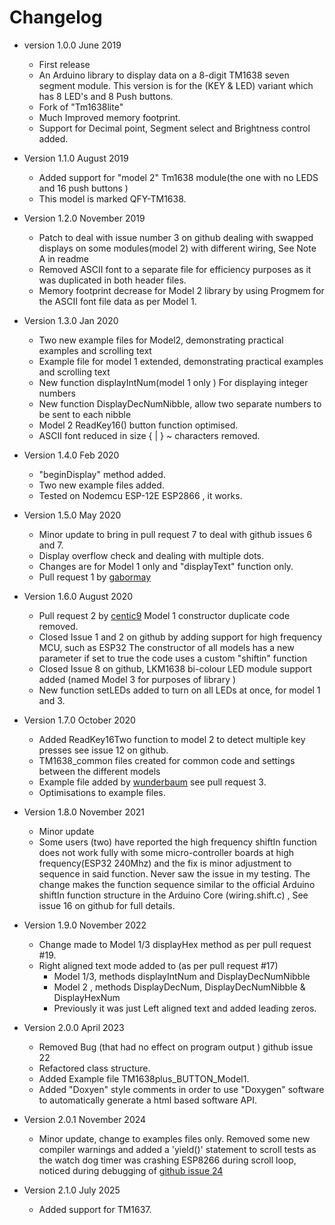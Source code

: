 # Changelog

* version 1.0.0 June 2019
	* First release 
	* An Arduino library to display data on a 8-digit TM1638 seven segment module. This version is for the (KEY & LED) variant which has 8 LED's and 8 Push buttons.
	* Fork of "Tm1638lite" 
	* Much Improved memory footprint.
	* Support for Decimal point, Segment select and Brightness control added.

* Version 1.1.0 August 2019
	* Added support for "model 2" Tm1638 module(the one with no LEDS and 16 push buttons )
	* This model is marked QFY-TM1638.

* Version 1.2.0 November 2019
	* Patch to deal with issue number 3 on github dealing 
	with swapped displays on some modules(model 2) with different wiring, See Note A in readme
	* Removed ASCII font to a separate file for efficiency purposes as it was duplicated in both header files.
	* Memory footprint decrease for Model 2 library by using Progmem for the ASCII font file data as per Model 1. 

* Version 1.3.0 Jan 2020
	* Two new example files for Model2, demonstrating practical examples and scrolling text
	* Example file for model 1 extended, demonstrating practical examples and scrolling text
	* New function displayIntNum(model 1 only ) For displaying integer numbers
	* New function  DisplayDecNumNibble,  allow two separate numbers to be sent to each nibble
	* Model 2 ReadKey16() button function optimised.
	* ASCII font reduced in size  { | } ~ characters removed. 
 
* Version 1.4.0 Feb 2020
	* "beginDisplay" method added.
	* Two new example files added.
	* Tested on Nodemcu ESP-12E ESP2866 , it works.
	
* Version 1.5.0 May 2020
	* Minor update to bring in pull request 7 to deal with github issues 6 and 7.
	* Display overflow check and dealing with multiple dots. 
	* Changes are for Model 1 only and "displayText" function only.
	* Pull request 1 by [gabormay](https://github.com/gabormay) 

* Version  1.6.0 August 2020
	* Pull request  2 by [centic9](https://github.com/centic9) Model 1 constructor duplicate code removed.
	* Closed  Issue 1 and 2 on github by adding support for high frequency MCU, such as ESP32
	The constructor of all models has a new parameter if set to true the code uses a custom  "shiftin" function
	* Closed Issue 8 on github, LKM1638 bi-colour LED module support added (named Model 3 for purposes of library )
	* New function setLEDs added to turn on all LEDs at once, for model 1 and 3.
	
* Version 1.7.0 October 2020
	* Added ReadKey16Two function to model  2  to detect multiple key presses see issue 12 on github.
	* TM1638_common files created for common code and settings between the different models
	* Example file added by [wunderbaum](https://github.com/wunderbaum) see  pull request 3.
	* Optimisations  to example files. 
	
* Version 1.8.0 November 2021 
	* Minor update 
	* Some users (two) have reported the high frequency shiftIn  function does not work fully with some micro-controller boards at high frequency(ESP32 240Mhz) and the fix is minor adjustment to sequence in said function. Never saw the issue in my testing. The change makes  the function sequence similar to the official Arduino shiftIn function structure in the Arduino Core (wiring.shift.c) ,  See issue 16 on github for full details.

* Version 1.9.0 November 2022
	* Change made to Model 1/3 displayHex method as per pull request #19.
	* Right aligned text mode added to (as per pull request #17)
		* Model 1/3,  methods displayIntNum and DisplayDecNumNibble
		* Model  2 , methods DisplayDecNum, DisplayDecNumNibble & DisplayHexNum
		* Previously it was just Left aligned text and added leading zeros.
	
* Version 2.0.0 April 2023
	* Removed Bug (that had no effect on program output ) github issue 22
	* Refactored class structure. 
	* Added Example file TM1638plus_BUTTON_Model1.
	* Added "Doxyen" style comments in order to use "Doxygen" software to automatically 
		generate a html based software API. 

* Version 2.0.1 November 2024 
	* Minor update, change to examples files only. Removed some new compiler warnings
	and added a 'yield()' statement to scroll tests as the  watch dog timer was crashing ESP8266 during scroll loop, noticed during debugging of [github issue 24](https://github.com/gavinlyonsrepo/TM1638plus/issues/24)

* Version 2.1.0 July 2025
	* Added support for TM1637. 
